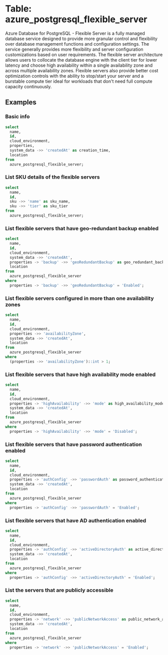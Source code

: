 # Table: azure_postgresql_flexible_server

Azure Database for PostgreSQL - Flexible Server is a fully managed database service designed to provide more granular control and flexibility over database management functions and configuration settings. The service generally provides more flexibility and server configuration customizations based on user requirements. The flexible server architecture allows users to collocate the database engine with the client tier for lower latency and choose high availability within a single availability zone and across multiple availability zones. Flexible servers also provide better cost optimization controls with the ability to stop/start your server and a burstable compute tier ideal for workloads that don't need full compute capacity continuously.

## Examples

### Basic info

```sql
select
  name,
  id,
  cloud_environment,
  properties,
  system_data ->> 'createdAt' as creation_time,
  location
from
  azure_postgresql_flexible_server;
```

### List SKU details of the flexible servers

```sql
select
  name,
  id,
  sku ->> 'name' as sku_name,
  sku ->> 'tier' as sku_tier
from
  azure_postgresql_flexible_server;
```

### List flexible servers that have geo-redundant backup enabled

```sql
select
  name,
  id,
  cloud_environment,
  system_data ->> 'createdAt',
  properties -> 'backup' ->> 'geoRedundantBackup' as geo_redundant_backup,
  location
from
  azure_postgresql_flexible_server
where
  properties -> 'backup' ->> 'geoRedundantBackup' = 'Enabled';
```

### List flexible servers configured in more than one availability zones

```sql
select
  name,
  id,
  cloud_environment,
  properties ->> 'availabilityZone',
  system_data ->> 'createdAt',
  location
from
  azure_postgresql_flexible_server
where
  (properties ->> 'availabilityZone')::int > 1;
```

### List flexible servers that have high availability mode enabled

```sql
select
  name,
  id,
  cloud_environment,
  properties -> 'highAvailability' ->> 'mode' as high_availability_mode,
  system_data ->> 'createdAt',
  location
from
  azure_postgresql_flexible_server
where
  properties -> 'highAvailability' ->> 'mode' = 'Disabled';
```

### List flexible servers that have password authentication enabled

```sql
select
  name,
  id,
  cloud_environment,
  properties -> 'authConfig' ->> 'passwordAuth' as password_authentication,
  system_data ->> 'createdAt',
  location
from
  azure_postgresql_flexible_server
where
  properties -> 'authConfig' ->> 'passwordAuth' = 'Enabled';
```

### List flexible servers that have AD authentication enabled

```sql
select
  name,
  id,
  cloud_environment,
  properties -> 'authConfig' ->> 'activeDirectoryAuth' as active_directory_authentication,
  system_data ->> 'createdAt',
  location
from
  azure_postgresql_flexible_server
where
  properties -> 'authConfig' ->> 'activeDirectoryAuth' = 'Enabled';
```

### List the servers that are publicly accessible

```sql
select
  name,
  id,
  cloud_environment,
  properties -> 'network' ->> 'publicNetworkAccess' as public_network_access,
  system_data ->> 'createdAt',
  location
from
  azure_postgresql_flexible_server
where
  properties -> 'network' ->> 'publicNetworkAccess' = 'Enabled';
```
